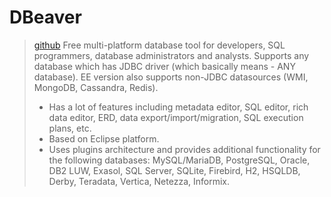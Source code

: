 # DBeaver
> [github](https://github.com/serge-rider/dbeaver)
> Free multi-platform database tool for developers, SQL programmers, database administrators and analysts. Supports any database which has JDBC driver (which basically means - ANY database). EE version also supports non-JDBC datasources (WMI, MongoDB, Cassandra, Redis). 
> - Has a lot of features including metadata editor, SQL editor, rich data editor, ERD, data export/import/migration, SQL execution plans, etc.
> - Based on Eclipse platform.
> - Uses plugins architecture and provides additional functionality for the following databases: MySQL/MariaDB, PostgreSQL, Oracle, DB2 LUW, Exasol, SQL Server, SQLite, Firebird, H2, HSQLDB, Derby, Teradata, Vertica, Netezza, Informix.

